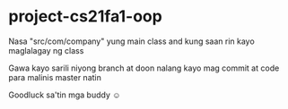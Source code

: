 # project-cs21fa1-oop

Nasa "src/com/company" yung main class and kung saan rin kayo maglalagay ng class


Gawa kayo sarili niyong branch at doon nalang kayo mag commit at code para malinis master natin


Goodluck sa'tin mga buddy ☺
